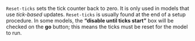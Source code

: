 `Reset-ticks` sets the tick counter back to zero. It is only used in models that use *tick-based* updates. `Reset-ticks` is usually found at the end of a setup procedure. In some models, the **“disable until ticks start”** box will be checked on the **go** button; this means the ticks must be reset for the model to run. 
